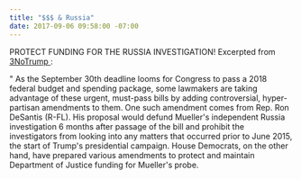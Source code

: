 ```yaml
---
title: "$$$ & Russia"
date: 2017-09-06 09:58:00 -07:00
---
```


PROTECT FUNDING FOR THE RUSSIA INVESTIGATION!
Excerpted from [3NoTrump ](http://www.3notrump.org/):

"  As the September 30th deadline looms for Congress to pass a 2018 federal budget and spending package, some lawmakers are taking advantage of these urgent, must-pass bills by adding controversial, hyper-partisan amendments to them. One such amendment comes from Rep. Ron DeSantis (R-FL). His proposal would defund Mueller's independent Russia investigation 6 months after passage of the bill and prohibit the investigators from looking into any matters that occurred prior to June 2015, the start of Trump's presidential campaign. House Democrats, on the other hand, have prepared various amendments to protect and maintain Department of Justice funding for Mueller's probe.
